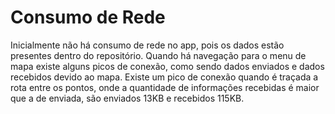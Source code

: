 # Consumo de Rede

Inicialmente não há consumo de rede no app, pois os dados estão presentes dentro do repositório.
Quando há navegação para o menu de mapa existe alguns picos de conexão, como sendo dados enviados e dados recebidos devido ao mapa. Existe um pico de conexão quando é traçada a rota entre os pontos, onde a quantidade de informações recebidas é maior que a de enviada, são enviados 13KB e recebidos 115KB.